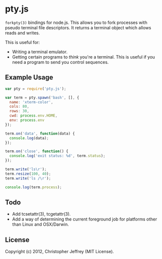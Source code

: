 # pty.js

`forkpty(3)` bindings for node.js. This allows you to fork processes with pseudo
terminal file descriptors. It returns a terminal object which allows reads
and writes.

This is useful for:

- Writing a terminal emulator.
- Getting certain programs to *think* you're a terminal. This is useful if
  you need a program to send you control sequences.

## Example Usage

``` js
var pty = require('pty.js');

var term = pty.spawn('bash', [], {
  name: 'xterm-color',
  cols: 80,
  rows: 30,
  cwd: process.env.HOME,
  env: process.env
});

term.on('data', function(data) {
  console.log(data);
});

term.on('close', function() {
  console.log('exit status: %d', term.status);
});

term.write('ls\r');
term.resize(100, 40);
term.write('ls /\r');

console.log(term.process);
```

## Todo

- Add tcsetattr(3), tcgetattr(3).
- Add a way of determining the current foreground job for platforms other
  than Linux and OSX/Darwin.

## License

Copyright (c) 2012, Christopher Jeffrey (MIT License).
